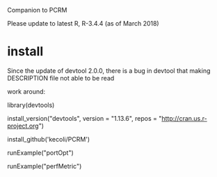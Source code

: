 Companion to PCRM

Please update to latest R, R-3.4.4 (as of March 2018) 

# install

Since the update of devtool 2.0.0, there is a bug in devtool that making DESCRIPTION file not able to be read

work around:

library(devtools)

install_version("devtools", version = "1.13.6", repos = "http://cran.us.r-project.org")

install_github('kecoli/PCRM')

runExample("portOpt")

runExample("perfMetric")
 
 
